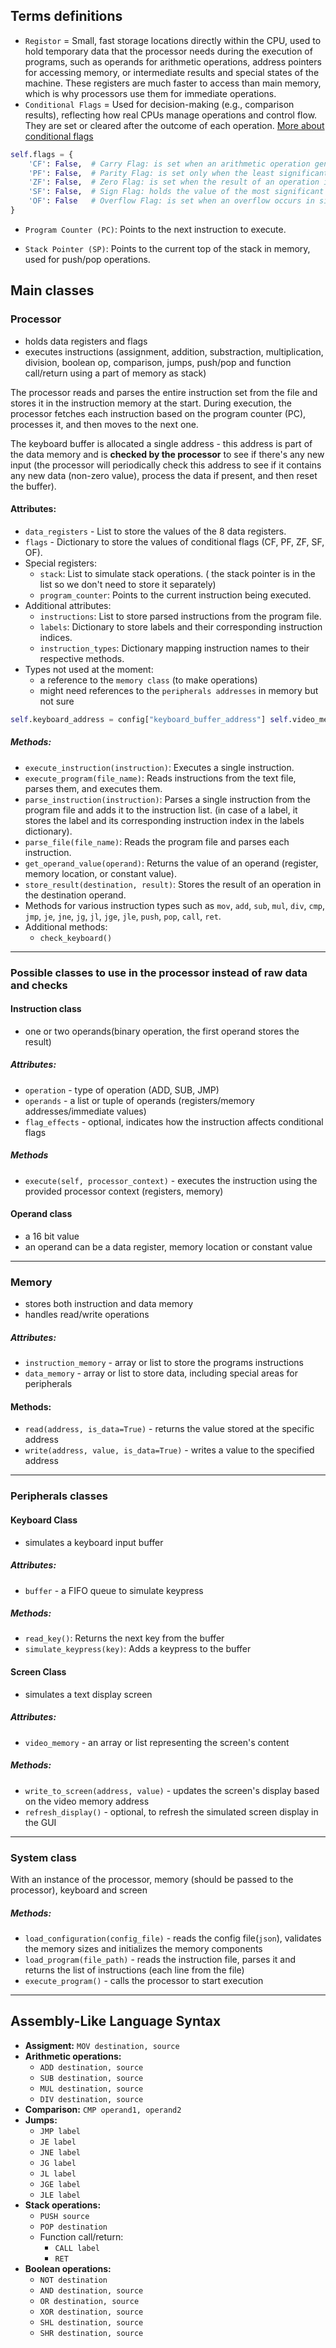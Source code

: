 ## Terms definitions

- `Registor` = Small, fast storage locations directly within the CPU, used to hold temporary data that the processor needs during the execution of programs, such as operands for arithmetic operations, address pointers for accessing memory, or intermediate results and special states of the machine. These registers are much faster to access than main memory, which is why processors use them for immediate operations.
- `Conditional Flags` = Used for decision-making (e.g., comparison results), reflecting how real CPUs manage operations and control flow. They are set or cleared after the outcome of each operation. [More about conditional flags](http://unixwiz.net/techtips/x86-jumps.html)
```python
self.flags = {
	'CF': False,  # Carry Flag: is set when an arithmetic operation generates a carry or borrows from the most significant bit; used in testing for overflow in signed integer arithmetic
	'PF': False,  # Parity Flag: is set only when the least significant byte of the result has an even number of 1 bits
	'ZF': False,  # Zero Flag: is set when the result of an operation is 0
	'SF': False,  # Sign Flag: holds the value of the most significant bit of the result; indicates the sign of a signed integer (0 = positive, 1 = negative)
	'OF': False   # Overflow Flag: is set when an overflow occurs in signed integer arithmetic
}
```

- `Program Counter (PC)`: Points to the next instruction to execute.

- `Stack Pointer (SP)`: Points to the current top of the stack in memory, used for push/pop operations.

## Main classes

### Processor
- holds data registers and flags
- executes instructions (assignment, addition, substraction, multiplication, division, boolean op, comparison, jumps, push/pop and function call/return using a part of memory as stack)

The processor reads and parses the entire instruction set from the file and stores it in the instruction memory at the start. During execution, the processor fetches each instruction based on the program counter (PC), processes it, and then moves to the next one.

The keyboard buffer is allocated a single address - this address is part of the data memory and is **checked by the processor** to see if there's any new input (the processor will periodically check this address to see if it contains any new data (non-zero value), process the data if present, and then reset the buffer).
#### Attributes:
- `data_registers` - List to store the values of the 8 data registers.
- `flags` - Dictionary to store the values of conditional flags (CF, PF, ZF, SF, OF).
- Special registers:
  - `stack`: List to simulate stack operations. ( the stack pointer is in the list so we don't need to store it separately)
  - `program_counter`: Points to the current instruction being executed.
- Additional attributes:
  - `instructions`: List to store parsed instructions from the program file.
  - `labels`: Dictionary to store labels and their corresponding instruction indices.
  - `instruction_types`: Dictionary mapping instruction names to their respective methods.
- Types not used at the moment:
  - a reference to the `memory class` (to make operations)
  - might need references to the `peripherals addresses` in memory but not sure
```python
self.keyboard_address = config["keyboard_buffer_address"] self.video_memory_start = config["video_memory_start_address"] self.video_memory_size = config["video_memory_size"]
```
##### Methods:
- `execute_instruction(instruction)`: Executes a single instruction.
- `execute_program(file_name)`: Reads instructions from the text file, parses them, and executes them.
- `parse_instruction(instruction)`: Parses a single instruction from the program file and adds it to the instruction list. (in case of a label, it stores the label and its corresponding instruction index in the labels dictionary).
- `parse_file(file_name)`: Reads the program file and parses each instruction.
- `get_operand_value(operand)`: Returns the value of an operand (register, memory location, or constant value).
- `store_result(destination, result)`: Stores the result of an operation in the destination operand.
- Methods for various instruction types such as `mov`, `add`, `sub`, `mul`, `div`, `cmp`, `jmp`, `je`, `jne`, `jg`, `jl`, `jge`, `jle`, `push`, `pop`, `call`, `ret`.
- Additional methods:
  - `check_keyboard()`

------------------------------------
### Possible classes to use in the processor instead of raw data and checks

#### Instruction class
- one or two operands(binary operation, the first operand stores the result)
##### Attributes:
- `operation` - type of operation (ADD, SUB, JMP)
- `operands` - a list or tuple of operands (registers/memory addresses/immediate values)
- `flag_effects` - optional, indicates how the instruction affects conditional flags
##### Methods
- `execute(self, processor_context)` - executes the instruction using the provided processor context (registers, memory)

#### Operand class
- a 16 bit value
- an operand can be a data register, memory location or constant value

------------------------------------

### Memory
- stores both instruction and data memory
- handles read/write operations
##### Attributes:
- `instruction_memory` - array or list to store the programs instructions
- `data_memory` - array or list to store data, including special areas for peripherals
#### Methods:
- `read(address, is_data=True)` - returns the value stored at the specific address
- `write(address, value, is_data=True)` - writes a value to the specified address

-------------------------------------
### Peripherals classes

#### Keyboard Class
- simulates a keyboard input buffer
##### Attributes:
- `buffer` - a FIFO queue to simulate keypress
##### Methods:
- `read_key()`: Returns the next key from the buffer
- `simulate_keypress(key)`: Adds a keypress to the buffer

#### Screen Class
- simulates a text display screen
##### Attributes:
- `video_memory` - an array or list representing the screen's content
##### Methods:
- `write_to_screen(address, value)` - updates the screen's display based on the video memory address
- `refresh_display()` - optional, to refresh the simulated screen display in the GUI


-------------------------------------
### System class

With an instance of the processor, memory (should be passed to the processor), keyboard and screen

##### Methods:
- `load_configuration(config_file)` - reads the config file(`json`), validates the memory sizes and initializes the memory components
- `load_program(file_path)` - reads the instruction file, parses it and returns the list of instructions (each line from the file)
- `execute_program()` - calls the processor to start execution

-------------------------------------
## Assembly-Like Language Syntax

- **Assigment:** `MOV destination, source`
- **Arithmetic operations:**
  - `ADD destination, source`
  - `SUB destination, source`
  - `MUL destination, source`
  - `DIV destination, source`
- **Comparison:** `CMP operand1, operand2`
- **Jumps:**
  - `JMP label`
  - `JE label`
  - `JNE label`
  - `JG label`
  - `JL label`
  - `JGE label`
  - `JLE label`
- **Stack operations:**
  - `PUSH source`
  - `POP destination`
  - Function call/return:
      - `CALL label`
      - `RET`
- **Boolean operations:**
  - `NOT destination`
  - `AND destination, source`
  - `OR destination, source`
  - `XOR destination, source`
  - `SHL destination, source`
  - `SHR destination, source`